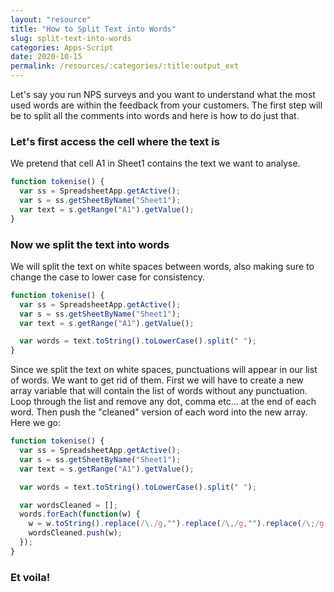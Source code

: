 ```yaml
---
layout: "resource"
title: "How to Split Text into Words"
slug: split-text-into-words
categories: Apps-Script
date: 2020-10-15
permalink: /resources/:categories/:title:output_ext
---
```


Let's say you run NPS surveys and you want to understand what the most used words are within the feedback from your customers. The first step will be to split all the comments into words and here is how to do just that.

### Let's first access the cell where the text is

We pretend that cell A1 in Sheet1 contains the text we want to analyse.

```javascript
function tokenise() {
  var ss = SpreadsheetApp.getActive();
  var s = ss.getSheetByName("Sheet1");
  var text = s.getRange("A1").getValue();
}
```

### Now we split the text into words

We will split the text on white spaces between words, also making sure to change the case to lower case for consistency.

```javascript
function tokenise() {
  var ss = SpreadsheetApp.getActive();
  var s = ss.getSheetByName("Sheet1");
  var text = s.getRange("A1").getValue();

  var words = text.toString().toLowerCase().split(" ");
}
```

Since we split the text on white spaces, punctuations will appear in our list of words. We want to get rid of them. First we will have to create a new array variable that will contain the list of words without any punctuation. Loop through the list and remove any dot, comma etc... at the end of each word. Then push the "cleaned" version of each word into the new array. Here we go:

```javascript
function tokenise() {
  var ss = SpreadsheetApp.getActive();
  var s = ss.getSheetByName("Sheet1");
  var text = s.getRange("A1").getValue();

  var words = text.toString().toLowerCase().split(" ");

  var wordsCleaned = [];
  words.forEach(function(w) { 
    w = w.toString().replace(/\./g,"").replace(/\,/g,"").replace(/\;/g,"").replace(/\!/g,"");
    wordsCleaned.push(w);
  });  
}
```

### Et voila!